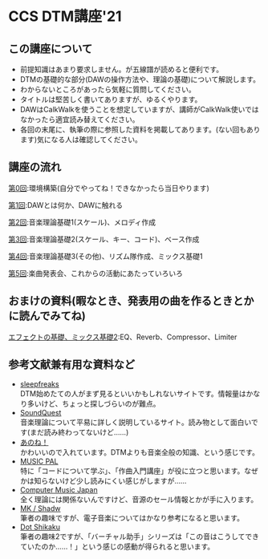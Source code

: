 # CCS DTM講座'21

## この講座について
* 前提知識はあまり要求しません。が五線譜が読めると便利です。
* DTMの基礎的な部分(DAWの操作方法や、理論の基礎)について解説します。
* わからないところがあったら気軽に質問してください。
* タイトルは堅苦しく書いてありますが、ゆるくやります。
* DAWはCalkWalkを使うことを想定していますが、講師がCalkWalk使いではなかったら適宜読み替えてください。
* 各回の末尾に、執筆の際に参照した資料を掲載してあります。(ない回もあります)気になる人は確認してください。

## 講座の流れ
[第0回](./articles/0.html):環境構築(自分でやってね！できなかったら当日やります)

[第1回](./articles/1.html):DAWとは何か、DAWに触れる

[第2回](./articles/2.html):音楽理論基礎1(スケール)、メロディ作成

[第3回](./articles/3.html):音楽理論基礎2(スケール、キー、コード)、ベース作成

[第4回](./articles/4.html):音楽理論基礎3(その他)、リズム隊作成、ミックス基礎1

[第5回](./articles/5.html):楽曲発表会、これからの活動にあたっていろいろ

## おまけの資料(暇なとき、発表用の曲を作るときとかに読んでみてね)
[エフェクトの基礎、ミックス基礎2](./articles/effect.html):EQ、Reverb、Compressor、Limiter

## 参考文献兼有用な資料など
* [sleepfreaks](https://sleepfreaks-dtm.com)  
DTM始めたての人がまず見るといいかもしれないサイトです。情報量はかなり多いけど、ちょっと探しづらいのが難点。
* [SoundQuest](https://soundquest.jp/quest/)  
音楽理論について平易に詳しく説明しているサイト。読み物として面白いです(まだ読み終わってないけど……)
* [あのね！](https://p.eagate.573.jp/game/bemani/hinabita/p/bittersweets/special/talk_1.html?n=1)  
かわいいので入れています。DTMよりも音楽全般の知識、という感じです。
* [MUSIC PAL](https://jp.yamaha.com/services/music_pal/study/)  
特に「コードについて学ぶ」、「作曲入門講座」が役に立つと思います。なぜかは知らないけど少し読みにくい感じがしますが……
* [Computer Music Japan](https://computermusic.jp)  
全く理論には関係ないんですけど、音源のセール情報とかが手に入ります。
* [MK / Shadw](https://www.youtube.com/watch?v=WuWSyUhBcTo)  
筆者の趣味ですが、電子音楽についてはかなり参考になると思います。
* [Dot Shikaku](https://www.youtube.com/watch?v=WuWSyUhBcTo)  
筆者の趣味2ですが、「バーチャル助手」シリーズは「この音はこうしてできていたのか……！」という感じの感動が得られると思います。